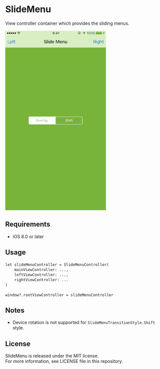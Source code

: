 # SlideMenu

View controller container which provides the sliding menus.

![](screenshot.gif)


## Requirements

- iOS 8.0 or later


## Usage

    let slideMenuController = SlideMenuController(
        mainViewController: ...,
        leftViewController: ...,
        rightViewController: ...
    )

    window?.rootViewController = slideMenuController


## Notes

- Device rotation is not supported for `SlideMenuTransitionStyle.Shift` style.


## License

SlideMenu is released under the MIT license.  
For more information, see LICENSE file in this repository.
